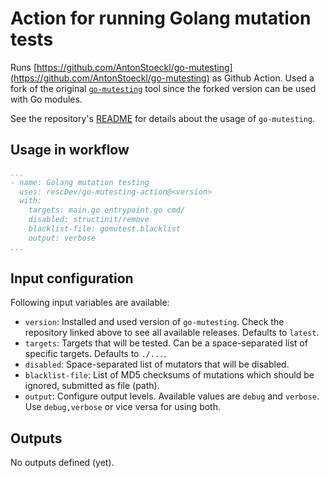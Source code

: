 # Action for running Golang mutation tests

Runs [https://github.com/AntonStoeckl/go-mutesting](https://github.com/AntonStoeckl/go-mutesting) as Github Action. Used a fork of the original [`go-mutesting`](https://github.com/zimmski/go-mutesting) tool since the forked version can be used with Go modules.

See the repository's [README](https://github.com/AntonStoeckl/go-mutesting/blob/master/README.md) for details about the usage of `go-mutesting`.

## Usage in workflow

```yaml
...
- name: Golang mutation testing
  uses: rescDev/go-mutesting-action@<version>
  with:
    targets: main.go entrypoint.go cmd/
    disabled: structinit/remove
    blacklist-file: gomutest.blacklist
    output: verbose
...
```

## Input configuration

Following input variables are available:

- `version`: Installed and used version of `go-mutesting`. Check the repository linked above to see all available releases. Defaults to `latest`.
- `targets`: Targets that will be tested. Can be a space-separated list of specific targets. Defaults to `./...`.
- `disabled`: Space-separated list of mutators that will be disabled.
- `blacklist-file`: List of MD5 checksums of mutations which should be ignored, submitted as file (path).
- `output`: Configure output levels. Available values are `debug` and `verbose`. Use `debug,verbose` or vice versa for using both.

## Outputs

No outputs defined (yet).
